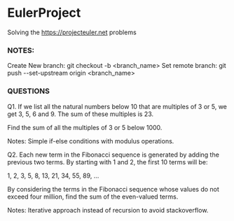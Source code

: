 # EulerProject
Solving the https://projecteuler.net problems

### NOTES:
Create New branch: git checkout -b <branch_name>
Set remote branch: git push --set-upstream origin <branch_name>

### QUESTIONS
Q1. If we list all the natural numbers below 10 that are multiples of 3 or 5,
we get 3, 5, 6 and 9. The sum of these multiples is 23.

Find the sum of all the multiples of 3 or 5 below 1000.

Notes: Simple if-else conditions with modulus operations.

Q2. Each new term in the Fibonacci sequence is generated by adding the previous two terms. 
By starting with 1 and 2, the first 10 terms will be:

1, 2, 3, 5, 8, 13, 21, 34, 55, 89, ...

By considering the terms in the Fibonacci sequence whose values do not exceed four million, 
find the sum of the even-valued terms.

Notes: Iterative approach instead of recursion to avoid stackoverflow.